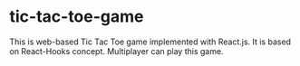 # tic-tac-toe-game
This is web-based Tic Tac Toe game implemented with React.js. It is based  on React-Hooks concept. Multiplayer can play this game.
